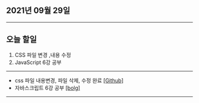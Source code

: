 
 2021년 09월 29일
---

---


오늘 할일
----

1. CSS 파일 변경 ,내용 수정
2. JavaScript 6강 공부

---

- css 파일 내용변경, 파일 삭제, 수정 완료 [[Github]](https://github.com/narupee/studyJava/tree/main/JavaScript)
- 자바스크립트 6강 공부 [[bolg]](https://blog.naver.com/gggyn12/222521166951)


---

